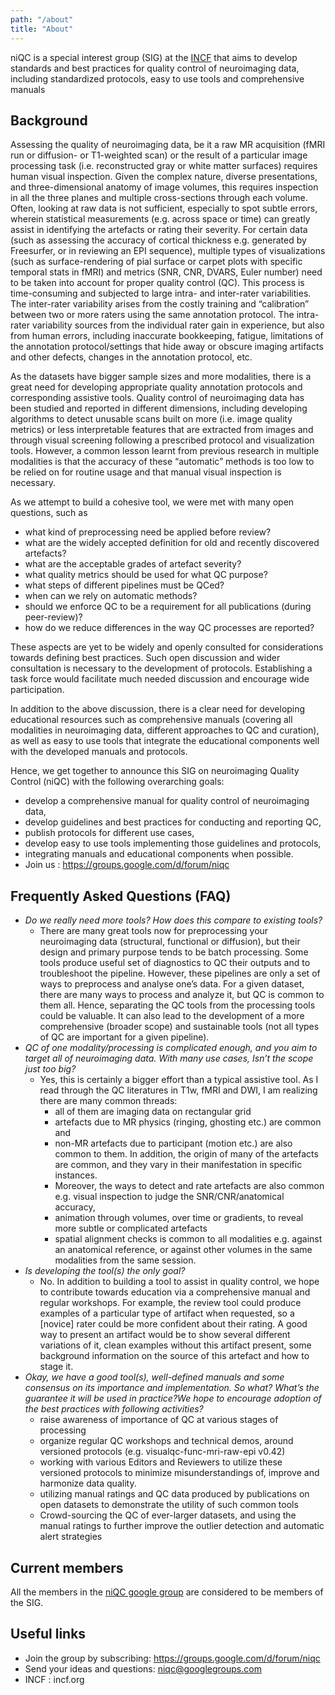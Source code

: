 ```yaml
---
path: "/about"
title: "About"
---
```


niQC is a special interest group (SIG) at the [INCF](incf.org) that aims to develop standards and best practices for quality control of neuroimaging data, including standardized protocols, easy to use tools and comprehensive manuals

## Background

Assessing the quality of neuroimaging data, be it a raw MR acquisition (fMRI run or diffusion- or T1-weighted scan) or the result of a particular image processing task (i.e. reconstructed gray or white matter surfaces) requires human visual inspection. Given the complex nature, diverse presentations, and three-dimensional anatomy of image volumes, this requires inspection in all the three planes and multiple cross-sections through each volume. Often, looking at raw data is not sufficient, especially to spot subtle errors, wherein statistical measurements (e.g. across space or time) can greatly assist in identifying the artefacts or rating their severity. For certain data (such as assessing the accuracy of cortical thickness e.g. generated by Freesurfer, or in reviewing an EPI sequence), multiple types of visualizations (such as surface-rendering of pial surface or carpet plots with specific temporal stats in fMRI) and metrics (SNR, CNR, DVARS, Euler number) need to be taken into account for proper quality control (QC). This process is time-consuming and subjected to large intra- and inter-rater variabilities. The inter-rater variability arises from the costly training and “calibration” between two or more raters using the same annotation protocol. The intra-rater variability sources from the individual rater gain in experience, but also from human errors, including inaccurate bookkeeping, fatigue, limitations of the annotation protocol/settings that hide away or obscure imaging artifacts and other defects, changes in the annotation protocol, etc.

As the datasets have bigger sample sizes and more modalities, there is a great need for developing appropriate quality annotation protocols and corresponding assistive tools. Quality control of neuroimaging data has been studied and reported in different dimensions, including developing algorithms to detect unusable scans built on more (i.e. image quality metrics) or less interpretable features that are extracted from images and through visual screening following a prescribed protocol and visualization tools. However, a common lesson learnt from previous research in multiple modalities is that the accuracy of these “automatic” methods is too low to be relied on for routine usage and that manual visual inspection is necessary.

As we attempt to build a cohesive tool, we were met with many open questions, such as

- what kind of preprocessing need be applied before review?
- what are the widely accepted definition for old and recently discovered artefacts?
- what are the acceptable grades of artefact severity?
- what quality metrics should be used for what QC purpose?
- what steps of different pipelines must be QCed?
- when can we rely on automatic methods?
- should we enforce QC to be a requirement for all publications (during peer-review)?
- how do we reduce differences in the way QC processes are reported?

These aspects are yet to be widely and openly consulted for considerations towards defining best practices. Such open discussion and wider consultation is necessary to the development of protocols. Establishing a task force would facilitate much needed discussion and encourage wide participation.

In addition to the above discussion, there is a clear need for developing educational resources such as comprehensive manuals (covering all modalities in neuroimaging data, different approaches to QC and curation), as well as easy to use tools that integrate the educational components well with the developed manuals and protocols.

Hence, we get together to announce this SIG on neuroimaging Quality Control (niQC) with the following overarching goals:

- develop a comprehensive manual for quality control of neuroimaging data,
- develop guidelines and best practices for conducting and reporting QC,
- publish protocols for different use cases,
- develop easy to use tools implementing those guidelines and protocols,
- integrating manuals and educational components when possible.
- Join us : https://groups.google.com/d/forum/niqc

## Frequently Asked Questions (FAQ)

- *Do we really need more tools? How does this compare to existing tools?*
  - There are many great tools now for preprocessing your neuroimaging data (structural, functional or diffusion), but their design and primary purpose tends to be batch processing. Some tools produce useful set of diagnostics to QC their outputs and to troubleshoot the pipeline. However, these pipelines are only a set of ways to preprocess and analyse one’s data. For a given dataset, there are many ways to process and analyze it, but QC is common to them all. Hence, separating the QC tools from the processing tools could be valuable. It can also lead to the development of a more comprehensive (broader scope) and sustainable tools (not all types of QC are important for a given pipeline).
- *QC of one modality/processing is complicated enough, and you aim to target all of neuroimaging data. With many use cases, Isn’t the scope just too big?*
  - Yes, this is certainly a bigger effort than a typical assistive tool. As I read through the QC literatures in T1w, fMRI and DWI, I am realizing there are many common threads:
    - all of them are imaging data on rectangular grid
    - artefacts due to MR physics (ringing, ghosting etc.) are common and
    - non-MR artefacts due to participant (motion etc.) are also common to them. In addition, the origin of many of the artefacts are common, and they vary in their manifestation in specific instances.
    - Moreover, the ways to detect and rate artefacts are also common e.g. visual inspection to judge the SNR/CNR/anatomical accuracy,
    - animation through volumes, over time or gradients, to reveal more subtle or complicated artefacts
    - spatial alignment checks is common to all modalities e.g. against an anatomical reference, or against other volumes in the same modalities from the same session.
- *Is developing the tool(s) the only goal?*
  - No. In addition to building a tool to assist in quality control, we hope to contribute towards education via a comprehensive manual and regular workshops. For example, the review tool could produce examples of a particular type of artifact when requested, so a [novice] rater could be more confident about their rating. A good way to present an artifact would be to show several different variations of it, clean examples without this artifact present, some background information on the source of this artefact and how to stage it.
- *Okay, we have a good tool(s), well-defined manuals and some consensus on its importance and implementation. So what? What’s the guarantee it will be used in practice?We hope to encourage adoption of the best practices with following activities?*
  - raise awareness of importance of QC at various stages of processing
  - organize regular QC workshops and technical demos, around versioned protocols (e.g. visualqc-func-mri-raw-epi v0.42)
  - working with various Editors and Reviewers to utilize these versioned protocols to minimize misunderstandings of, improve and harmonize data quality.
  - utilizing manual ratings and QC data produced by publications on open datasets to demonstrate the utility of such common tools
  - Crowd-sourcing the QC of ever-larger datasets, and using the manual ratings to further improve the outlier detection and automatic alert strategies

## Current members 

All the members in the [niQC google group](https://groups.google.com/d/forum/niqc) are considered to be members of the SIG.

## Useful links

 - Join the group by subscribing: https://groups.google.com/d/forum/niqc
 - Send your ideas and questions: niqc@googlegroups.com
 - INCF : incf.org
